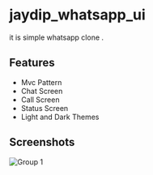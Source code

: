 
# jaydip_whatsapp_ui

it is simple whatsapp clone .




## Features

- Mvc Pattern
- Chat Screen
- Call Screen
- Status Screen
- Light and Dark Themes






## Screenshots

![Group 1](https://github.com/jaydipsakhiya04/whatsapp-ui/assets/136619292/c1333e0b-fe7d-4ab1-852e-69be83e2e799)


